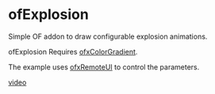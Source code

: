 # ofExplosion

Simple OF addon to draw configurable explosion animations.

ofExplosion Requires [ofxColorGradient](https://github.com/armadillu/ofxColorGradient).

The example uses [ofxRemoteUI](https://github.com/armadillu/ofxRemoteUI) to control the parameters.


[video](http://www.youtube.com/watch?v=TqaKOHw2kb8)
